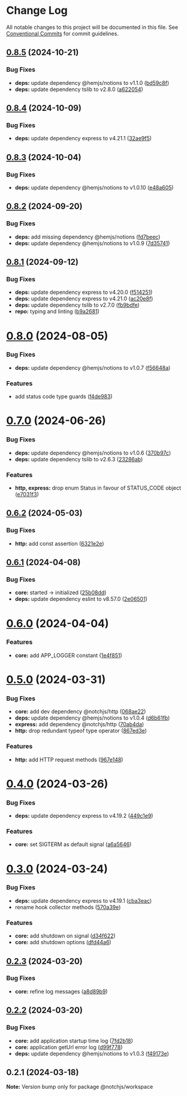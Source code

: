 # Change Log

All notable changes to this project will be documented in this file.
See [Conventional Commits](https://conventionalcommits.org) for commit guidelines.

## [0.8.5](https://github.com/notchjs/notch/compare/v0.8.4...v0.8.5) (2024-10-21)

### Bug Fixes

- **deps:** update dependency @hemjs/notions to v1.1.0 ([bd59c8f](https://github.com/notchjs/notch/commit/bd59c8fd74e45446d77ed198c232808a49cec201))
- **deps:** update dependency tslib to v2.8.0 ([a622054](https://github.com/notchjs/notch/commit/a622054972a8b99ff00b57b21fc6f77221429a9c))

## [0.8.4](https://github.com/notchjs/notch/compare/v0.8.3...v0.8.4) (2024-10-09)

### Bug Fixes

- **deps:** update dependency express to v4.21.1 ([32ae9f5](https://github.com/notchjs/notch/commit/32ae9f525a2aaa37dd830987f0c4f8bc04b58508))

## [0.8.3](https://github.com/notchjs/notch/compare/v0.8.2...v0.8.3) (2024-10-04)

### Bug Fixes

- **deps:** update dependency @hemjs/notions to v1.0.10 ([e48a605](https://github.com/notchjs/notch/commit/e48a6054817d69140a9ebd7e8ccfcac87ab0ecd7))

## [0.8.2](https://github.com/notchjs/notch/compare/v0.8.1...v0.8.2) (2024-09-20)

### Bug Fixes

- **deps:** add missing dependency @hemjs/notions ([fd7beec](https://github.com/notchjs/notch/commit/fd7beec40f6ab76798c3a557ebe0f5e49a8d10b5))
- **deps:** update dependency @hemjs/notions to v1.0.9 ([7d35741](https://github.com/notchjs/notch/commit/7d3574186ab8639ee5e1d7c5d84a0c7caeb4b958))

## [0.8.1](https://github.com/notchjs/notch/compare/v0.8.0...v0.8.1) (2024-09-12)

### Bug Fixes

- **deps:** update dependency express to v4.20.0 ([f514251](https://github.com/notchjs/notch/commit/f514251d878ab83073155bcad72de9403bc47236))
- **deps:** update dependency express to v4.21.0 ([ac20e8f](https://github.com/notchjs/notch/commit/ac20e8fb1d808233881500f8aa969ba0f3004fa8))
- **deps:** update dependency tslib to v2.7.0 ([fb9bdfe](https://github.com/notchjs/notch/commit/fb9bdfe72280c22752cba53b27936c4eac09ad4d))
- **repo:** typing and linting ([b9a2681](https://github.com/notchjs/notch/commit/b9a26819702252bd0aa92893584d3d62ba522819))

# [0.8.0](https://github.com/notchjs/notch/compare/v0.7.0...v0.8.0) (2024-08-05)

### Bug Fixes

- **deps:** update dependency @hemjs/notions to v1.0.7 ([f56648a](https://github.com/notchjs/notch/commit/f56648a125c37d7002d8a7b8c74c6aa638154f3c))

### Features

- add status code type guards ([f4de983](https://github.com/notchjs/notch/commit/f4de9838ab5331fd3d433e4c8b5d7cd62f408d85))

# [0.7.0](https://github.com/notchjs/notch/compare/v0.6.2...v0.7.0) (2024-06-26)

### Bug Fixes

- **deps:** update dependency @hemjs/notions to v1.0.6 ([370b97c](https://github.com/notchjs/notch/commit/370b97c92eb73203693c3c8a3f1cb456ec1b701a))
- **deps:** update dependency tslib to v2.6.3 ([23286ab](https://github.com/notchjs/notch/commit/23286ab1588b3878a570af1b079fd67ce6babf44))

### Features

- **http, express:** drop enum Status in favour of STATUS_CODE object ([e7031f3](https://github.com/notchjs/notch/commit/e7031f3135f42766423a463b62c0000616337b39))

## [0.6.2](https://github.com/notchjs/notch/compare/v0.6.1...v0.6.2) (2024-05-03)

### Bug Fixes

- **http:** add const assertion ([6321e2e](https://github.com/notchjs/notch/commit/6321e2eff86455692675a63375a9b91771dd57b5))

## [0.6.1](https://github.com/notchjs/notch/compare/v0.6.0...v0.6.1) (2024-04-08)

### Bug Fixes

- **core:** started -> initialized ([25b08dd](https://github.com/notchjs/notch/commit/25b08dd30540faeef51a38b10958295e496e043b))
- **deps:** update dependency eslint to v8.57.0 ([2e06501](https://github.com/notchjs/notch/commit/2e06501084cf6bec63ba47cdf929b7e012d8642b))

# [0.6.0](https://github.com/notchjs/notch/compare/v0.5.0...v0.6.0) (2024-04-04)

### Features

- **core:** add APP_LOGGER constant ([1e4f851](https://github.com/notchjs/notch/commit/1e4f851f83bccc7cbdb2bc9a218b9c52526d9634))

# [0.5.0](https://github.com/notchjs/notch/compare/v0.4.0...v0.5.0) (2024-03-31)

### Bug Fixes

- **core:** add dev dependency @notchjs/http ([068ae22](https://github.com/notchjs/notch/commit/068ae22f5fcc3f3ee90dc0f989287227ef25e39a))
- **deps:** update dependency @hemjs/notions to v1.0.4 ([d6b61fb](https://github.com/notchjs/notch/commit/d6b61fbfad55b196be4e0bc2a2d4585d73605210))
- **express:** add dependency @notchjs/http ([70ab4da](https://github.com/notchjs/notch/commit/70ab4da8296f7263ce64513db5f63edd07169cc5))
- **http:** drop redundant typeof type operator ([867ed3e](https://github.com/notchjs/notch/commit/867ed3eed62769269ba07cabd2c3ef327017a08c))

### Features

- **http:** add HTTP request methods ([967e148](https://github.com/notchjs/notch/commit/967e1487e976d15e3c733aae8bf7433000601624))

# [0.4.0](https://github.com/notchjs/notch/compare/v0.3.0...v0.4.0) (2024-03-26)

### Bug Fixes

- **deps:** update dependency express to v4.19.2 ([449c1e9](https://github.com/notchjs/notch/commit/449c1e9849b413882253919f60049fe7388cc596))

### Features

- **core:** set SIGTERM as default signal ([a6a5646](https://github.com/notchjs/notch/commit/a6a56460f323a5885693051f2810115147d022fc))

# [0.3.0](https://github.com/notchjs/notch/compare/v0.2.3...v0.3.0) (2024-03-24)

### Bug Fixes

- **deps:** update dependency express to v4.19.1 ([cba3eac](https://github.com/notchjs/notch/commit/cba3eacc7fd1020d9249deb3eeffe2e6ee075f01))
- rename hook collector methods ([570a39e](https://github.com/notchjs/notch/commit/570a39ef135f98dd9328a0297581163708d6f914))

### Features

- **core:** add shutdown on signal ([d34f622](https://github.com/notchjs/notch/commit/d34f6229cca3119ab4a41deb785d0edfbd96734f))
- **core:** add shutdown options ([dfd44a6](https://github.com/notchjs/notch/commit/dfd44a68e0319598b7f7b6982ada8fd88caf7e3a))

## [0.2.3](https://github.com/notchjs/notch/compare/v0.2.2...v0.2.3) (2024-03-20)

### Bug Fixes

- **core:** refine log messages ([a8d89b9](https://github.com/notchjs/notch/commit/a8d89b9d74f7c5e0fd934bb79cc3db530ef6e928))

## [0.2.2](https://github.com/notchjs/notch/compare/v0.2.1...v0.2.2) (2024-03-20)

### Bug Fixes

- **core:** add application startup time log ([7fd2b18](https://github.com/notchjs/notch/commit/7fd2b18d852c28bddff9a8bf8fa422efbdad3a01))
- **core:** application getUrl error log ([d99f778](https://github.com/notchjs/notch/commit/d99f7788a66c19db539defdcdd2547ba387d2532))
- **deps:** update dependency @hemjs/notions to v1.0.3 ([f49173e](https://github.com/notchjs/notch/commit/f49173e669f4df5b08021a3a5e32172256c2b000))

## 0.2.1 (2024-03-18)

**Note:** Version bump only for package @notchjs/workspace
